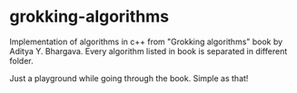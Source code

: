 # grokking-algorithms

Implementation of algorithms in c++ from "Grokking algorithms" book by Aditya Y. Bhargava.
Every algorithm listed in book is separated in different folder.

Just a playground while going through the book. Simple as that!
